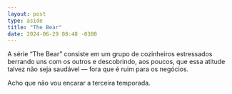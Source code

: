 ```yaml
---
layout: post
type: aside
title: "The Bear"
date: 2024-06-29 08:48 -0300
---
```

A série “The Bear” consiste em um grupo de cozinheiros estressados berrando uns com os outros e descobrindo, aos poucos, que essa atitude talvez não seja saudável — fora que é ruim para os negócios.

Acho que não vou encarar a terceira temporada.